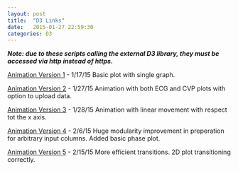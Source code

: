 ```yaml
---
layout: post
title:  "D3 Links"
date:   2015-01-27 22:59:30
categories: D3
---
```

***Note: due to these scripts calling the external D3 library, they must be accessed via http instead of https.***

[Animation Version 1][animation_v1] - 1/17/15 Basic plot with single graph.

[Animation Version 2][animation_v2] - 1/27/15 Animation with both ECG and CVP plots with option to upload data.

[Animation Version 3][animation_v3] - 1/28/15 Animation with linear movement with respect tot the x axis.

[Animation Version 4][animation_v4] - 2/6/15 Huge modularity improvement in preperation for arbitrary input columns. Added basic phase plot.

[Animation Version 5][animation_v5] - 2/15/15 More efficient transitions. 2D plot transitioning correctly.

[animation_v1]: 	https://ndcornelius.github.io/assets/d3/animation_v1.html
[animation_v2]:	https://ndcornelius.github.io/assets/d3/animation_v2.html
[animation_v3]:	https://ndcornelius.github.io/assets/d3/animation_v3.html
[animation_v4]:	https://ndcornelius.github.io/assets/d3/animation_v4.html
[animation_v5]:	https://ndcornelius.github.io/assets/d3/animation_v5.html
